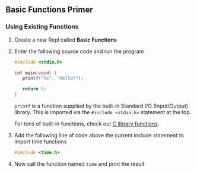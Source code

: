 ## Basic Functions Primer

### Using Existing Functions
1. Create a new Repl called **Basic Functions**
   
1. Enter the following source code and run the program
      ```C
      #include <stdio.h>
      
      int main(void) {
         printf("%s", "Hello!");
      
         return 0;
      }
      ```
      `printf` is a function supplied by the built-in Standard I/O (Input/Output) library. This is imported via the `#include <stdio.h>` statement at the top.

      For tons of built-in functions, check out [C library functions](https://www.geeksforgeeks.org/c-library-functions/).
      
1. Add the following line of code above the current include statement to import time functions

      ```C
      #include <time.h>
      ```

1. Now call the function named `time` and print the result
